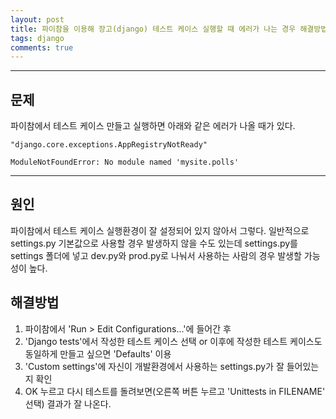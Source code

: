 ```yaml
---
layout: post
title: 파이참을 이용해 장고(django) 테스트 케이스 실행할 때 에러가 나는 경우 해결방법
tags: django
comments: true
---
```

  
---
  
## 문제 
파이참에서 테스트 케이스 만들고 실행하면 아래와 같은 에러가 나올 때가 있다.
  
~~~
"django.core.exceptions.AppRegistryNotReady"
~~~
  
~~~
ModuleNotFoundError: No module named 'mysite.polls'
~~~

---

## 원인
파이참에서 테스트 케이스 실행환경이 잘 설정되어 있지 않아서 그렇다. 일반적으로 settings.py 기본값으로 사용할 경우 발생하지 않을 수도 있는데 settings.py를 settings 폴더에 넣고 dev.py와 prod.py로 나눠서 사용하는 사람의 경우 발생할 가능성이 높다.
  
## 해결방법
1. 파이참에서 'Run > Edit Configurations...'에 들어간 후
2. 'Django tests'에서 작성한 테스트 케이스 선택 or 이후에 작성한 테스트 케이스도 동일하게 만들고 싶으면 'Defaults' 이용
3. 'Custom settings'에 자신이 개발환경에서 사용하는 settings.py가 잘 들어있는지 확인
4. OK 누르고 다시 테스트를 돌려보면(오른쪽 버튼 누르고 'Unittests in FILENAME' 선택) 결과가 잘 나온다.
  
